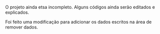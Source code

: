 O projeto ainda etsa incompleto. Alguns códigos ainda serão editados e explicados.

Foi feito uma modificação para adicionar os dados escritos na área de remover dados.
